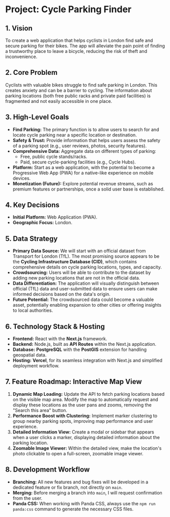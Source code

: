 # Project: Cycle Parking Finder

## 1. Vision

To create a web application that helps cyclists in London find safe and secure parking for their bikes. The app will alleviate the pain point of finding a trustworthy place to leave a bicycle, reducing the risk of theft and inconvenience.

## 2. Core Problem

Cyclists with valuable bikes struggle to find safe parking in London. This creates anxiety and can be a barrier to cycling. The information about parking locations (both free public racks and private paid facilities) is fragmented and not easily accessible in one place.

## 3. High-Level Goals

*   **Find Parking:** The primary function is to allow users to search for and locate cycle parking near a specific location or destination.
*   **Safety & Trust:** Provide information that helps users assess the safety of a parking spot (e.g., user reviews, photos, security features).
*   **Comprehensive Data:** Aggregate data on different types of parking:
    *   Free, public cycle stands/racks.
    *   Paid, secure cycle-parking facilities (e.g., Cycle Hubs).
*   **Platform:** Start as a web application, with the potential to become a Progressive Web App (PWA) for a native-like experience on mobile devices.
*   **Monetization (Future):** Explore potential revenue streams, such as premium features or partnerships, once a solid user base is established.

## 4. Key Decisions

*   **Initial Platform:** Web Application (PWA).
*   **Geographic Focus:** London.

## 5. Data Strategy

*   **Primary Data Source:** We will start with an official dataset from Transport for London (TfL). The most promising source appears to be the **Cycling Infrastructure Database (CID)**, which contains comprehensive details on cycle parking locations, types, and capacity.
*   **Crowdsourcing:** Users will be able to contribute to the dataset by adding new parking locations that are not in the official data.
*   **Data Differentiation:** The application will visually distinguish between official (TfL) data and user-submitted data to ensure users can make informed decisions based on the data's origin.
*   **Future Potential:** The crowdsourced data could become a valuable asset, potentially enabling expansion to other cities or offering insights to local authorities.

## 6. Technology Stack & Hosting

*   **Frontend:** React with the **Next.js** framework.
*   **Backend:** Node.js, built as **API Routes** within the Next.js application.
*   **Database:** **PostgreSQL** with the **PostGIS** extension for handling geospatial data.
*   **Hosting:** **Vercel**, for its seamless integration with Next.js and simplified deployment workflow.

## 7. Feature Roadmap: Interactive Map View

1.  **Dynamic Map Loading:** Update the API to fetch parking locations based on the visible map area. Modify the map to automatically request and display these locations as the user pans and zooms, removing the "Search this area" button.
2.  **Performance Boost with Clustering:** Implement marker clustering to group nearby parking spots, improving map performance and user experience.
3.  **Detailed Information View:** Create a modal or sidebar that appears when a user clicks a marker, displaying detailed information about the parking location.
4.  **Zoomable Image Viewer:** Within the detailed view, make the location's photo clickable to open a full-screen, zoomable image viewer.

## 8. Development Workflow

*   **Branching:** All new features and bug fixes will be developed in a dedicated feature or fix branch, not directly on `main`.
*   **Merging:** Before merging a branch into `main`, I will request confirmation from the user.
*   **Panda CSS:** When working with Panda CSS, always use the `npm run panda:css` command to generate the necessary CSS files.
